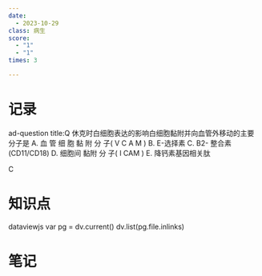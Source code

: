 ```yaml
---
date:
  - 2023-10-29
class: 病生
score:
  - "1"
  - "1"
times: 3

---
```



记录
==
ad-question
title:Q
休克时白细胞表达的影响白细胞黏附并向血管外移动的主要分子是 
A. 血 管 细 胞 黏 附 分 子( V C A M )
B. E-选择素
C. B2- 整合素(CD11/CD18)
D. 细胞间 黏附 分 子( I CAM ) 
E. 降钙素基因相关肽



C


知识点
==
dataviewjs
var pg = dv.current()
dv.list(pg.file.inlinks)


笔记
==